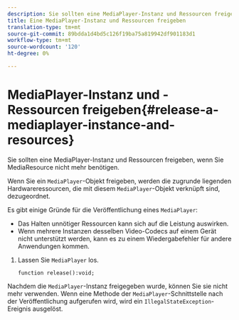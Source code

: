 ```yaml
---
description: Sie sollten eine MediaPlayer-Instanz und Ressourcen freigeben, wenn Sie MediaResource nicht mehr benötigen.
title: Eine MediaPlayer-Instanz und Ressourcen freigeben
translation-type: tm+mt
source-git-commit: 89bdda1d4bd5c126f19ba75a819942df901183d1
workflow-type: tm+mt
source-wordcount: '120'
ht-degree: 0%

---
```



# MediaPlayer-Instanz und -Ressourcen freigeben{#release-a-mediaplayer-instance-and-resources}

Sie sollten eine MediaPlayer-Instanz und Ressourcen freigeben, wenn Sie MediaResource nicht mehr benötigen.

Wenn Sie ein `MediaPlayer`-Objekt freigeben, werden die zugrunde liegenden Hardwareressourcen, die mit diesem `MediaPlayer`-Objekt verknüpft sind, dezugeordnet.

Es gibt einige Gründe für die Veröffentlichung eines `MediaPlayer`:

* Das Halten unnötiger Ressourcen kann sich auf die Leistung auswirken.
* Wenn mehrere Instanzen desselben Video-Codecs auf einem Gerät nicht unterstützt werden, kann es zu einem Wiedergabefehler für andere Anwendungen kommen.

1. Lassen Sie `MediaPlayer` los.

   ```
   function release():void;
   ```

Nachdem die `MediaPlayer`-Instanz freigegeben wurde, können Sie sie nicht mehr verwenden. Wenn eine Methode der `MediaPlayer`-Schnittstelle nach der Veröffentlichung aufgerufen wird, wird ein `IllegalStateException`-Ereignis ausgelöst.